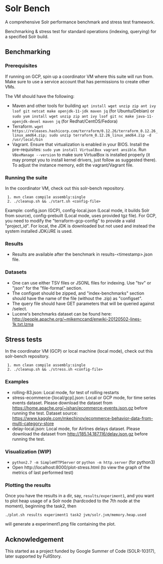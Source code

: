 # Solr Bench

A comprehensive Solr performance benchmark and stress test framework.

Benchmarking & stress test for standard operations (indexing, querying) for a specified Solr build.

## Benchmarking

### Prerequisites

If running on GCP, spin up a coordinator VM where this suite will run from. Make sure to use a service account that has permissions to create other VMs.

The VM should have the following:
* Maven and other tools for building `apt install wget unzip zip ant ivy lsof git netcat make openjdk-11-jdk maven jq` (for Ubuntu/Debian) or `sudo yum install wget unzip zip ant ivy lsof git nc make java-11-openjdk-devel maven jq` (for Redhat/CentOS/Fedora)
* Terraform. `wget https://releases.hashicorp.com/terraform/0.12.26/terraform_0.12.26_linux_amd64.zip; sudo unzip terraform_0.12.26_linux_amd64.zip -d /usr/local/bin`
* Vagrant. Ensure that virtualization is enabled in your BIOS. Install the pre-requisites: `sudo yum install VirtualBox vagrant ansible`. Run `VBoxManage --version` to make sure VirtualBox is installed properly (it may prompt you to install kernel drivers, just follow as suggested there). To adjust the instance memory, edit the vagrant/Vagrant file.

### Running the suite

In the coordinator VM, check out this solr-bench repository.

     1. mvn clean compile assembly:single
     2. ./cleanup.sh && ./start.sh <config-file>

Example: config.json (GCP), config-local.json (Local mode, it builds Solr from source), config-prebuilt (Local mode, uses provided tgz file). For GCP, you need to modify the "terraform-gcp-config" to provide a valid "project_id". For local, the JDK is downloaded but not used and instead the system installed JDK/JRE is used.

### Results

* Results are available after the benchmark in results-\<timestamp\>.json file.

### Datasets

* One can use either TSV files or JSONL files for indexing. Use "tsv" or "json" for the "file-format" section.
* The configset should be zipped, and "index-benchmarks" section should have the name of the file (without the .zip) as "configset".
* The query file should have GET parameters that will be queried against /select.
* Lucene's benchmarks dataset can be found here:  http://people.apache.org/~mikemccand/enwiki-20120502-lines-1k.txt.lzma

## Stress tests

In the coordinator VM (GCP) or local machine (local mode), check out this solr-bench repository.

     1. mvn clean compile assembly:single
     2. ./cleanup.sh && ./stress.sh <config-file>

### Examples

* rolling-83.json: Local mode, for test of rolling restarts
* stress-ecommerce-[local/gcp].json: Local or GCP mode, for time series events dataset. Please download the dataset from https://home.apache.org/~ishan/ecommerce-events.json.gz before running the test. Dataset source: https://www.kaggle.com/mkechinov/ecommerce-behavior-data-from-multi-category-store
* delay-local.json: Local mode, for Airlines delays dataset. Please download the dataset from http://185.14.187.116/delay.json.gz before running the test.

### Visualization (WIP)

* `python2.7 -m SimpleHTTPServer` or `python -m http.server` (for python3)
* Open http://localhost:8000/plot-stress.html (to view the graph of the metrics of last performed test)

### Plotting the results

Once you have the results in a dir, say, `results/experiment1`, and you want to plot heap usage of a Solr node (hardcoded to the 7th node at the moment), beginning the task2, then

    ./plot.sh results experiment1 task2 jvm/solr.jvm/memory.heap.used

will generate a experiment1.png file containing the plot.


## Acknowledgement
This started as a project funded by Google Summer of Code (SOLR-10317), later supported by FullStory.

